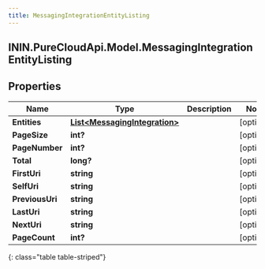 ```yaml
---
title: MessagingIntegrationEntityListing
---
```

## ININ.PureCloudApi.Model.MessagingIntegrationEntityListing

## Properties

|Name | Type | Description | Notes|
|------------ | ------------- | ------------- | -------------|
| **Entities** | [**List&lt;MessagingIntegration&gt;**](MessagingIntegration.html) |  | [optional] |
| **PageSize** | **int?** |  | [optional] |
| **PageNumber** | **int?** |  | [optional] |
| **Total** | **long?** |  | [optional] |
| **FirstUri** | **string** |  | [optional] |
| **SelfUri** | **string** |  | [optional] |
| **PreviousUri** | **string** |  | [optional] |
| **LastUri** | **string** |  | [optional] |
| **NextUri** | **string** |  | [optional] |
| **PageCount** | **int?** |  | [optional] |
{: class="table table-striped"}


